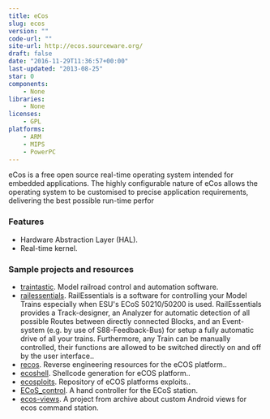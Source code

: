 ```yaml
---
title: eCos
slug: ecos
version: ""
code-url: ""
site-url: http://ecos.sourceware.org/
draft: false
date: "2016-11-29T11:36:57+00:00"
last-updated: "2013-08-25"
star: 0
components:
    - None
libraries:
    - None
licenses:
    - GPL
platforms:
    - ARM
    - MIPS
    - PowerPC
---
```

eCos is a free open source real-time operating system intended for embedded applications. The highly configurable nature of eCos allows the operating system to be customised to precise application requirements, delivering the best possible run-time perfor

<!--more-->

### Features

- Hardware Abstraction Layer (HAL).
- Real-time kernel.

### Sample projects and resources
<!--github-projects-->
- [traintastic](https://github.com/traintastic/traintastic). Model railroad control and automation software.
- [railessentials](https://github.com/cbries/railessentials). RailEssentials is a software for controlling your Model Trains especially when ESU's ECoS 50210/50200 is used. RailEssentials provides a Track-designer, an Analyzer for automatic detection of all possible Routes between directly connected Blocks, and an Event-system (e.g. by use of S88-Feedback-Bus) for setup a fully automatic drive of all your trains. Furthermore, any Train can be manually controlled, their functions are allowed to be switched directly on and off by the user interface..
- [recos](https://github.com/ecos-wtf/recos). Reverse engineering resources for the eCOS platform..
- [ecoshell](https://github.com/ecos-wtf/ecoshell). Shellcode generation for eCOS platform..
- [ecosploits](https://github.com/ecos-wtf/ecosploits). Repository of eCOS platforms exploits..
- [ECoS_control](https://github.com/TheKingDave/ECoS_control). A hand controller for the ECoS station.
- [ecos-views](https://github.com/khammami/ecos-views). A project from archive about custom Android views for ecos command station.
